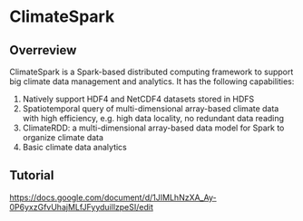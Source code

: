 # ClimateSpark

## Overreview
ClimateSpark is a Spark-based distributed computing framework to support big climate data management and analytics.
It has the following capabilities: <br />
1. Natively support HDF4 and NetCDF4 datasets stored in HDFS <br />
2. Spatiotemporal query of multi-dimensional array-based climate data with high efficiency, e.g. high data locality,
no redundant data reading<br />
3. ClimateRDD: a multi-dimensional array-based data model for Spark to organize climate data
4. Basic climate data analytics

## Tutorial
 https://docs.google.com/document/d/1JIMLhNzXA_Ay-0P6yxzGfvUhajMLfJFyyduillzpeSI/edit